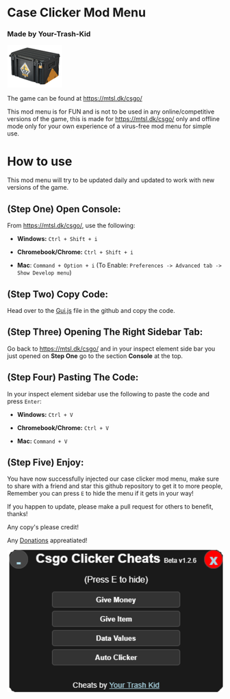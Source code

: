 # Case Clicker Mod Menu
### Made by Your-Trash-Kid

<img src="img/CSGOWeaponCase3.png" width="128">

The game can be found at https://mtsl.dk/csgo/

This mod menu is for FUN and is not to be used in any online/competitive versions of the game, this is made for https://mtsl.dk/csgo/ only and offline mode only for your own experience of a virus-free mod menu for simple use.

# How to use
This mod menu will try to be updated daily and updated to work with new versions of the game.

## (Step One) Open Console: 
From https://mtsl.dk/csgo/, use the following:

* **Windows:** `Ctrl + Shift + i`

* **Chromebook/Chrome:** `Ctrl + Shift + i`

* **Mac**: `Command + Option + i` (To Enable: `Preferences -> Advanced tab -> Show Develop menu`)

## (Step Two) Copy Code:
Head over to the [Gui.js](https://github.com/Your-Trash-kid/Case-Clicker-Mod-Menu/blob/main/Gui.js) file in the github and copy the code.

## (Step Three) Opening The Right Sidebar Tab:
Go back to https://mtsl.dk/csgo/ and in your inspect element side bar you just opened on **Step One** go to the section **Console** at the top.

## (Step Four) Pasting The Code:
In your inspect element sidebar use the following to paste the code and press `Enter`:

* **Windows:** `Ctrl + V`

* **Chromebook/Chrome:** `Ctrl + V`

* **Mac:** `Command + V`

## (Step Five) Enjoy:
You have now successfully injected our case clicker mod menu, make sure to share with a friend and star this github repository to get it to more people, Remember you can press `E` to hide the menu if it gets in your way!


If you happen to update, please make a pull request for others to benefit, thanks!

Any copy's please credit!

Any [Donations](https://www.paypal.com/paypalme/sealshopper?country.x=GB&locale.x=en_GB) appreatiated!

<img src="img/ModMenu.png" width="640">

